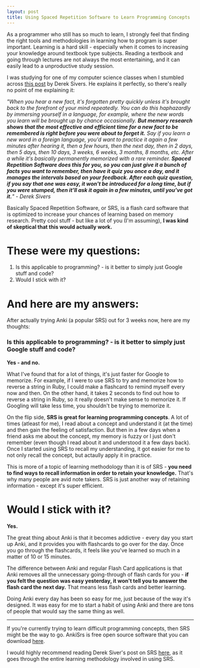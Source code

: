 ```yaml
---
layout: post
title: Using Spaced Repetition Software to Learn Programming Concepts
---
```


<p>
  As a programmer who still has so much to learn, I strongly feel that finding the right tools and methodologies in learning how to program is super important. Learning is a hard skill - especially when it comes to increasing your knowledge around textbook type subjects. Reading a textbook and going through lectures are not always the most entertaining, and it can easily lead to a unproductive study session.
</p>

<p>
  I was studying for one of my computer science classes when I stumbled across <a href="https://sivers.org/srs" target="_blank">this post</a> by Derek Sivers. He explains it perfectly, so there's really no point of me explaining it:
</p>

<p><em>
  "When you hear a new fact, it's forgotten pretty quickly unless it's brought back to the forefront of your mind repeatedly. You can do this haphazardly by immersing yourself in a language, for example, where the new words you learn will be brought up by chance occasionally. <strong>But memory research shows that the most effective and efficient time for a new fact to be remembered is right before you were about to forget it.</strong> Say if you learn a new word in a foreign language, you'd want to practice it again a few minutes after hearing it, then a few hours, then the next day, then in 2 days, then 5 days, then 10 days, 3 weeks, 6 weeks, 3 months, 8 months, etc. After a while it's basically permanently memorized with a rare reminder. <strong>Spaced Repetition Software does this for you, so you can just give it a bunch of facts you want to remember, then have it quiz you once a day, and it manages the intervals based on your feedback. After each quiz question, if you say that one was easy, it won't be introduced for a long time, but if you were stumped, then it'll ask it again in a few minutes, until you've got it.</strong>" - Derek Sivers
</em></p>

<p>
  Basically Spaced Repetition Software, or SRS, is a flash card software that is optimized to increase your chances of learning based on memory research. Pretty cool stuff - but like a lot of you (I'm assuming), <strong>I was kind of skeptical that this would actually work.</strong>
</p>

<h1>These were my questions:</h1>
<ol>
  <li>Is this applicable to programming? - is it better to simply just Google stuff and code?</li>
  <li>Would I stick with it?</li>
</ol>

<h1>And here are my answers:</h1>

<p>
  After actually trying Anki (a popular SRS) out for 3 weeks now, here are my thoughts:
</p>

<h3>Is this applicable to programming? - is it better to simply just Google stuff and code?</h3>
<p>
  <strong>Yes - and no.</strong>
</p>

<p>
  What I've found that for a lot of things, it's just faster for Google to memorize. For example, if I were to use SRS to try and memorize how to reverse a string in Ruby, I could make a flashcard to remind myself every now and then. On the other hand, it takes 2 seconds to find out how to reverse a string in Ruby, so it really doesn't make sense to memorize it. If Googling will take less time, you shouldn't be trying to memorize it.
</p>

<p>
  On the flip side, <strong>SRS is great for learning programming concepts</strong>. A lot of times (atleast for me), I read about a concept and understand it (at the time) and then gain the feeling of satisfaction. But then in a few days when a friend asks me about the concept, my memory is fuzzy or I just don't remember (even though I read about it and understood it a few days back). Once I started using SRS to recall my understanding, it got easier for me to not only recall the concept, but actaully apply it in practice.
</p>

<p>
  This is more of a topic of learning methodology than it is of SRS - <strong>you need to find ways to recall information in order to retain your knowledge.</strong> That's why many people are avid note takers. SRS is just another way of retaining information - except it's super efficient.
</p>

<h1>Would I stick with it?</h1>

<p>
  <strong>Yes.</strong>
</p>

<p>
  The great thing about Anki is that it becomes addictive - every day you start up Anki, and it provides you with flashcards to go over for the day. Once you go through the flashcards, it feels like you've learned so much in a matter of 10 or 15 minutes.
</p>

<p>
  The difference between Anki and regular Flash Card applications is that Anki removes all the unnecessary going-through of flash cards for you - <strong>if you felt the question was easy yesterday, it won't tell you to answer the flash card the next day.</strong> That means less flash cards and better learning.
</p>

<p>
  Doing Anki every day has been so easy for me, just because of the way it's designed. It was easy for me to start a habit of using Anki and there are tons of people that would say the same thing as well.
</p>

<hr>

<p>
  If you're currently trying to learn difficult programming concepts, then SRS might be the way to go. AnkiSrs is free open source software that you can download <a href="http://ankisrs.net/" target="_blank">here</a>.
</p>

<p>
  I would highly recommend reading Derek Siver's post on SRS <a href="https://sivers.org/srs" target="_blank">here</a>, as it goes through the entire learning methodology involved in using SRS.
</p>

